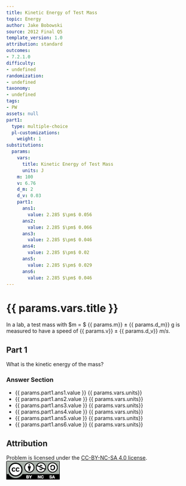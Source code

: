 ```yaml
---
title: Kinetic Energy of Test Mass
topic: Energy
author: Jake Bobowski
source: 2012 Final Q5
template_version: 1.0
attribution: standard
outcomes:
- 7.2.1.0
difficulty:
- undefined
randomization:
- undefined
taxonomy:
- undefined
tags:
- PW
assets: null
part1:
  type: multiple-choice
  pl-customizations:
    weight: 1
substitutions:
  params:
    vars:
      title: Kinetic Energy of Test Mass
      units: J
    m: 100
    v: 6.76
    d_m: 2
    d_v: 0.03
    part1:
      ans1:
        value: 2.285 $\pm$ 0.056
      ans2:
        value: 2.285 $\pm$ 0.066
      ans3:
        value: 2.285 $\pm$ 0.046
      ans4:
        value: 2.285 $\pm$ 0.02
      ans5:
        value: 2.285 $\pm$ 0.029
      ans6:
        value: 2.285 $\pm$ 0.046
---
```

# {{ params.vars.title }}
In a lab, a test mass with $m = $ {{ params.m}} $\pm$ {{ params.d_m}} g is measured to have a speed of {{ params.v}} $\pm$ {{ params.d_v}} $m/s$.

## Part 1

What is the kinetic energy of the mass?

### Answer Section

- {{ params.part1.ans1.value }} {{ params.vars.units}}
- {{ params.part1.ans2.value }} {{ params.vars.units}}
- {{ params.part1.ans3.value }} {{ params.vars.units}}
- {{ params.part1.ans4.value }} {{ params.vars.units}}
- {{ params.part1.ans5.value }} {{ params.vars.units}}
- {{ params.part1.ans6.value }} {{ params.vars.units}}

## Attribution

Problem is licensed under the [CC-BY-NC-SA 4.0 license](https://creativecommons.org/licenses/by-nc-sa/4.0/).<br> ![The Creative Commons 4.0 license requiring attribution-BY, non-commercial-NC, and share-alike-SA license.](https://raw.githubusercontent.com/firasm/bits/master/by-nc-sa.png)